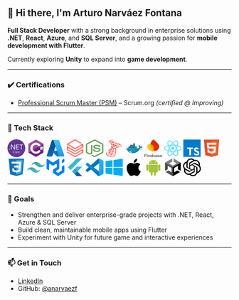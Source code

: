 ## 👋 Hi there, I'm Arturo Narváez Fontana

**Full Stack Developer** with a strong background in enterprise solutions using **.NET**, **React**, **Azure**, and **SQL Server**, and a growing passion for **mobile development with Flutter**.

Currently exploring **Unity** to expand into **game development**.

---

### ✔️ Certifications

- [Professional Scrum Master (PSM)](https://www.credly.com/badges/036b9223-a0eb-4421-aaaa-082becda6ff9/linked_in_profile) – Scrum.org *(certified @ Improving)*

---

### 🧰 Tech Stack


<p align="left">
  <!-- Backend -->
  <a href="https://dotnet.microsoft.com/" title=".NET"><img src="./assets/logos/dotnetcore-original.svg" alt=".NET" width="40" height="40"/></a>
  <a href="https://learn.microsoft.com/en-us/dotnet/csharp/" title="C#"><img src="./assets/logos/csharp-original.svg" alt="C#" width="40" height="40"/></a>
  <a href="https://azure.microsoft.com/" title="Azure"><img src="./assets/logos/azure-original.svg" alt="Azure" width="40" height="40"/></a>
  <a href="https://www.databricks.com/" title="Databricks"><img src="./assets/logos/dbrx-color.svg" alt="Databricks" width="40" height="40"/></a>
  <a href="https://nodejs.org/" title="Node.js"><img src="./assets/logos/nodejs.svg" alt="Node.js" width="40" height="40"/></a>
  <a href="https://learn.microsoft.com/en-us/sql/sql-server/" title="SQL Server"><img src="./assets/logos/microsoftsqlserver-plain.svg" alt="SQL Server" width="40" height="40"/></a>
  <a href="https://www.docker.com/" title="Docker"><img src="./assets/logos/docker-original.svg" alt="Docker" width="40" height="40"/></a>
  <a href="https://firebase.google.com/" title="Firebase"><img src="./assets/logos/firebase.svg" alt="Firebase" width="40" height="40"/></a>
  <a href="https://reactjs.org/" title="React"><img src="./assets/logos/react-original.svg" alt="React" width="40" height="40"/></a>
  <a href="https://www.typescriptlang.org/" title="TypeScript"><img src="./assets/logos/typescript-original.svg" alt="TypeScript" width="40" height="40"/></a>
  <a href="https://developer.mozilla.org/en-US/docs/Web/HTML" title="HTML5"><img src="./assets/logos/html5-original.svg" alt="HTML5" width="40" height="40"/></a>
  <a href="https://developer.mozilla.org/en-US/docs/Web/CSS" title="CSS3"><img src="./assets/logos/css3-original.svg" alt="CSS3" width="40" height="40"/></a>
  <a href="https://tailwindcss.com/" title="Tailwind CSS"><img src="./assets/logos/tailwindcss-icon.svg" alt="Tailwind CSS" width="40" height="40"/></a>
  <a href="https://mui.com/" title="MUI"><img src="./assets/logos/mui.svg" alt="MUI" width="40" height="40"/></a>
  <a href="https://flutter.dev/" title="Flutter"><img src="./assets/logos/flutter-original.svg" alt="Flutter" width="40" height="40"/></a>
  <a href="https://code.visualstudio.com/" title="VS Code"><img src="./assets/logos/vscode.svg" alt="VS Code" width="40" height="40"/></a> <!-- si no tienes este, omítelo -->
  <a href="https://www.microsoft.com/en-us/windows" title="Windows"><img src="./assets/logos/windows8-original.svg" alt="Windows" width="40" height="40"/></a>
  <a href="https://www.apple.com/macos/" title="macOS"><img src="./assets/logos/apple-original.svg" alt="macOS" width="40" height="40"/></a>
  <a href="https://www.android.com/" title="Android"><img src="./assets/logos/android-original.svg" alt="Android" width="40" height="40"/></a>
  <a href="https://unity.com/" title="Unity"><img src="./assets/logos/unity-original.svg" alt="Unity" width="40" height="40"/></a>
  <a href="https://openai.com/" title="OpenAI"><img src="./assets/logos/openai.svg" alt="OpenAI" width="40" height="40"/></a>
</p>


---

### 🚀 Goals
- Strengthen and deliver enterprise-grade projects with .NET, React, Azure & SQL Server  
- Build clean, maintainable mobile apps using Flutter  
- Experiment with Unity for future game and interactive experiences  

---

### 📫 Get in Touch
- [LinkedIn](https://linkedin.com/in/arturo-narvaez-fontana)  
- GitHub: [@anarvaezf](https://github.com/anarvaezf)
